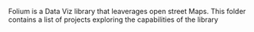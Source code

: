 Folium is a Data Viz library that leaverages open street Maps. This folder contains a list of projects exploring the capabilities of the library 
